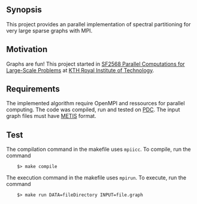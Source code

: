 
## Synopsis 

This project provides an parallel implementation of spectral partitioning for very large sparse graphs with MPI.  
 
## Motivation

Graphs are fun! This project started in [SF2568 Parallel Computations for Large-Scale Problems](https://www.kth.se/social/course/SF2568/) at [KTH Royal Institute of Technology](kth.se).

## Requirements

The implemented algorithm require OpenMPI and ressources for parallel computing. The code was compiled, run and tested on [PDC](https://www.pdc.kth.se/). 
The input graph files must have [METIS](http://glaros.dtc.umn.edu/gkhome/views/metis) format.

## Test 

The compilation command in the makefile uses `mpiicc`. To compile, run the command
          
        $> make compile

The execution command in the makefile uses `mpirun`. To execute, run the command

        $> make run DATA=fileDirectory INPUT=file.graph
        

